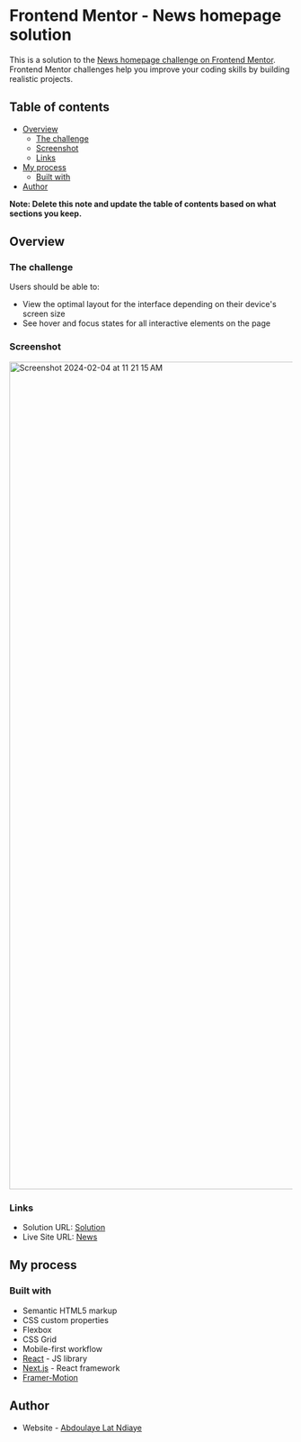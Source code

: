 # Frontend Mentor - News homepage solution

This is a solution to the [News homepage challenge on Frontend Mentor](https://www.frontendmentor.io/challenges/news-homepage-H6SWTa1MFl). Frontend Mentor challenges help you improve your coding skills by building realistic projects. 

## Table of contents

- [Overview](#overview)
  - [The challenge](#the-challenge)
  - [Screenshot](#screenshot)
  - [Links](#links)
- [My process](#my-process)
  - [Built with](#built-with)
- [Author](#author)

**Note: Delete this note and update the table of contents based on what sections you keep.**

## Overview

### The challenge

Users should be able to:

- View the optimal layout for the interface depending on their device's screen size
- See hover and focus states for all interactive elements on the page

### Screenshot
<img width="1470" alt="Screenshot 2024-02-04 at 11 21 15 AM" src="https://github.com/AbdoulayeLat/news/assets/55161130/9fa31e96-e88e-444c-b9fb-098c3367641e">

### Links

- Solution URL: [Solution](https://github.com/AbdoulayeLat/news)
- Live Site URL: [News]([https://your-live-site-url.com](https://abdoulayeln-news.vercel.app))

## My process

### Built with

- Semantic HTML5 markup
- CSS custom properties
- Flexbox
- CSS Grid
- Mobile-first workflow
- [React](https://reactjs.org/) - JS library
- [Next.js](https://nextjs.org/) - React framework
- [Framer-Motion](https://www.framer.com/motion/)

## Author

- Website - [Abdoulaye Lat Ndiaye]([https://www.your-site.com](https://abdoulayeln-news.vercel.app))
